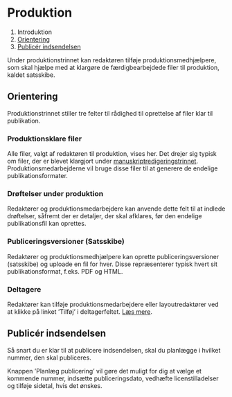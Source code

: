 # Produktion

1. Introduktion
2. [Orientering](production.md#orientation)
3. [Publicér indsendelsen](production.md#publish)

Under produktionstrinnet kan redaktøren tilføje produktionsmedhjælpere, som skal hjælpe med at klargøre de færdigbearbejdede filer til produktion, kaldet satsskibe.

## <a name="orientation"></a>Orientering

Produktionstrinnet stiller tre felter til rådighed til oprettelse af filer klar til publikation.

### Produktionsklare filer

Alle filer, valgt af redaktøren til produktion, vises her. Det drejer sig typisk om filer, der er blevet klargjort under [manuskriptredigeringstrinnet](/copyediting.md). Produktionsmedarbejderne vil bruge disse filer til at generere de endelige publikationsformater.

### Drøftelser under produktion

Redaktører og produktionsmedarbejdere kan anvende dette felt til at indlede drøftelser, såfremt der er detaljer, der skal afklares, før den endelige publikationsfil kan oprettes.

### Publiceringsversioner \(Satsskibe\)

Redaktører og produktionsmedhjælpere kan oprette publiceringsversioner \(satsskibe\) og uploade en fil for hver. Disse repræsenterer typisk hvert sit publikationsformat, f.eks. PDF og HTML.

### Deltagere

Redaktører kan tilføje produktionsmedarbejdere eller layoutredaktører ved at klikke på linket ’Tilføj’ i deltagerfeltet. [Læs mere](/editorial-workflow.md#deltagere).

## <a name="publish"></a>Publicér indsendelsen

Så snart du er klar til at publicere indsendelsen, skal du planlægge i hvilket nummer, den skal publiceres.

Knappen ’Planlæg publicering’ vil gøre det muligt for dig at vælge et kommende nummer, indsætte publiceringsdato, vedhæfte licenstilladelser og tilføje sidetal, hvis det ønskes.

